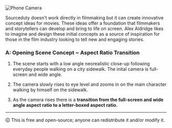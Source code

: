 ![Phone Camera](https://github.com/sourceduty/Movies/assets/123030236/cfa22fdf-5279-4ac7-ab98-fb4becaa50ce)

Sourceduty doesn't work directly in filmmaking but it can create innovative concept ideas for movies. These ideas offer a foundation that filmmakers and storytellers can develop and bring to life on screen. Alex Aldridge likes to imagine and design these initial concepts as a source of inspiration for those in the film industry looking to tell new and engaging stories.

### **A:** Opening Scene Concept ~ Aspect Ratio Transition

1. The scene starts with a low angle neorealistic close-up following everyday people walking on a city sidewalk. The inital camera is full-screen and wide angle. 

2. The camera slowly rises to eye level and zooms in on the main character walking by himself on the sidewalk. 

3. As the camera rises there is a **transition from the full-screen and wide angle aspect ratio to a letter-boxed aspect ratio.**

***

🛈 This is free and open-source; anyone can redistribute it and/or modify it.
